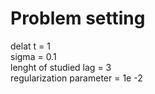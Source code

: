 # Problem setting
delat t = 1\
sigma = 0.1\
lenght of studied lag  = 3\
regularization parameter = 1e -2
